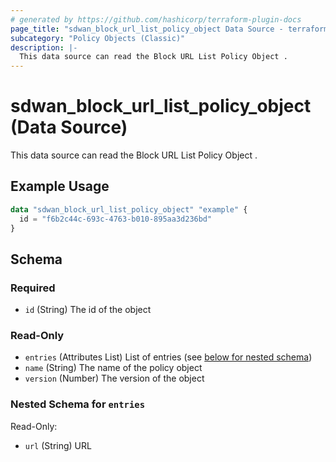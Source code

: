 ```yaml
---
# generated by https://github.com/hashicorp/terraform-plugin-docs
page_title: "sdwan_block_url_list_policy_object Data Source - terraform-provider-sdwan"
subcategory: "Policy Objects (Classic)"
description: |-
  This data source can read the Block URL List Policy Object .
---
```


# sdwan_block_url_list_policy_object (Data Source)

This data source can read the Block URL List Policy Object .

## Example Usage

```terraform
data "sdwan_block_url_list_policy_object" "example" {
  id = "f6b2c44c-693c-4763-b010-895aa3d236bd"
}
```

<!-- schema generated by tfplugindocs -->
## Schema

### Required

- `id` (String) The id of the object

### Read-Only

- `entries` (Attributes List) List of entries (see [below for nested schema](#nestedatt--entries))
- `name` (String) The name of the policy object
- `version` (Number) The version of the object

<a id="nestedatt--entries"></a>
### Nested Schema for `entries`

Read-Only:

- `url` (String) URL
